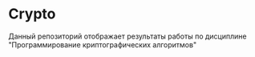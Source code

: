 # Crypto
Данный репозиторий отображает результаты работы по дисциплине "Программирование криптографических алгоритмов"
